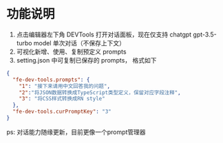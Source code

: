 # 功能说明

1. 点击编辑器左下角 DEVTools 打开对话面板，现在仅支持 chatgpt  gpt-3.5-turbo model 单次对话（不保存上下文）
2. 可视化新增、使用、复制预定义 prompts
3. setting.json 中可复制已保存的 prompts， 格式如下

```json
{
  "fe-dev-tools.prompts": {
    "1": "接下来请用中文回答我的问题",
    "2":"将JSON数据转换成TypeScript类型定义，保留对应字段注释",
    "3": "将CSS样式转换成RN style"
  },
  "fe-dev-tools.curPromptKey": "3"
}
```

ps: 对话能力随缘更新，目前更像一个prompt管理器
